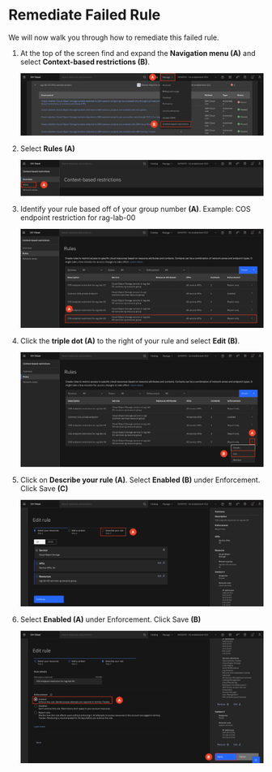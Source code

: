 # Remediate Failed Rule

We will now walk you through how to remediate this failed rule. 

1. At the top of the screen find and expand the **Navigation menu (A)** and select **Context-based restrictions (B)**.

     ![alt text](../images/2.3.1-n.png)   

2. Select **Rules (A)**

    ![alt text](../images/2.3.2-n.png)

3. Identify your rule based off of your group number **(A)**. 
    Example: COS endpoint restriction for rag-lab-00 <br>

    ![alt text](../images/2.3.3-n.png)

4. Click the **triple dot (A)** to the right of your rule and select **Edit (B)**. <br>

    ![alt text](../images/2.3.4-n.png)

5. Click on **Describe your rule (A)**. Select **Enabled (B)** under Enforcement. Click Save **(C)**

    ![alt text](../images/2.3.5-n.png)

6. Select **Enabled (A)** under Enforcement. Click Save **(B)**

    ![alt text](../images/2.3.6-n.png)
